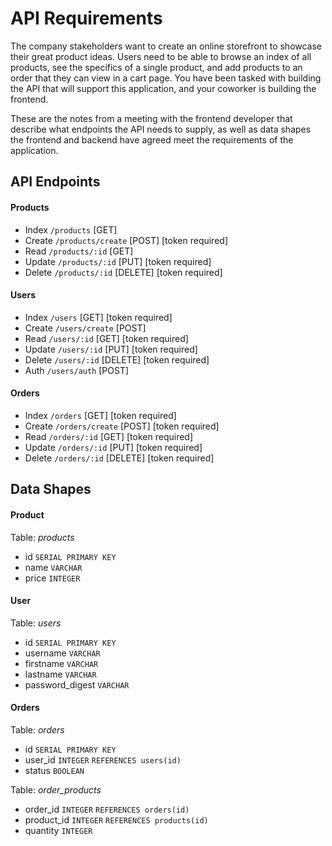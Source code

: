 # API Requirements
The company stakeholders want to create an online storefront to showcase their great product ideas. Users need to be able to browse an index of all products, see the specifics of a single product, and add products to an order that they can view in a cart page. You have been tasked with building the API that will support this application, and your coworker is building the frontend.

These are the notes from a meeting with the frontend developer that describe what endpoints the API needs to supply, as well as data shapes the frontend and backend have agreed meet the requirements of the application. 

## API Endpoints
#### Products
- Index `/products` [GET]
- Create `/products/create` [POST] [token required]
- Read `/products/:id` [GET]
- Update `/products/:id` [PUT] [token required]
- Delete `/products/:id` [DELETE] [token required]

#### Users
- Index `/users` [GET] [token required]
- Create `/users/create` [POST] 
- Read `/users/:id` [GET] [token required]
- Update `/users/:id` [PUT] [token required]
- Delete `/users/:id` [DELETE] [token required]
- Auth `/users/auth` [POST]

#### Orders
- Index `/orders` [GET] [token required]
- Create `/orders/create` [POST] [token required]
- Read `/orders/:id` [GET] [token required]
- Update `/orders/:id` [PUT] [token required]
- Delete `/orders/:id` [DELETE] [token required]

## Data Shapes
#### Product
Table: *products*
- id `SERIAL PRIMARY KEY`
- name `VARCHAR`
- price `INTEGER`

#### User
Table: *users*
- id `SERIAL PRIMARY KEY`
- username `VARCHAR`
- firstname `VARCHAR`
- lastname `VARCHAR`
- password_digest `VARCHAR`

#### Orders
Table: *orders*
- id `SERIAL PRIMARY KEY`
- user_id `INTEGER` `REFERENCES users(id)`
- status `BOOLEAN`

Table: *order_products*
- order_id `INTEGER` `REFERENCES orders(id)` 
- product_id `INTEGER` `REFERENCES products(id)`
- quantity `INTEGER`
